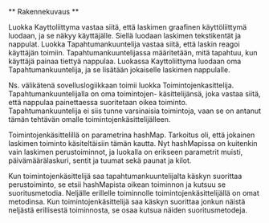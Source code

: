 ** Rakennekuvaus **


Luokka Kayttoliittyma vastaa siitä, että laskimen graafinen käyttöliittymä luodaan, ja se näkyy käyttäjälle. 
Siellä luodaan laskimen tekstikentät ja nappulat. Luokka Tapahtumankuuntelija vastaa siitä, että laskin reagoi
käyttäjän toimiin. Tapahtumankuuntelijassa määritetään, mitä tapahtuu, kun käyttäjä painaa tiettyä nappulaa. Luokassa 
Kayttoliittyma luodaan oma Tapahtumankuuntelija, ja se lisätään jokaiselle laskimen nappulalle.

Ns. välikätenä sovelluslogiikkaan toimii luokka Toimintojenkasittelija. Tapahtumankuuntelijalla on oma toimintojen-
käsittelijänsä, joka vastaa siitä, että nappulaa painettaessa suoritetaan oikea toiminto. Tapahtumankuuntelija ei siis 
tunne varsinaisia toimintoja, vaan se on antanut tämän tehtävän omalle toimintojenkäsittelijälleen.

Toimintojenkäsittelillä on parametrina hashMap. Tarkoitus oli, että jokainen laskimen
toiminto käsiteltäisiin tämän kautta. Nyt hashMapissa on kuitenkin vain laskimen perustoiminnot, ja luokalla on 
erikseen parametrit muisti, päivämäärälaskuri, sentit ja tuumat sekä paunat ja kilot.

Kun toimintojenkäsittelijä saa tapahtumankuuntelijalta käskyn suorittaa perustoiminto, se etsii hashMapista oikean 
toiminnon ja kutsuu se suoritusmetodia. Neljälle erillelle toiminnolle toimintojenkäsittelijällä on omat metodinsa.
Kun toimintojenkäsittelijä saa käskyn suorittaa jonkun näistä neljästä erillisestä 
toiminnosta, se osaa kutsua näiden suoritusmetodeja.
